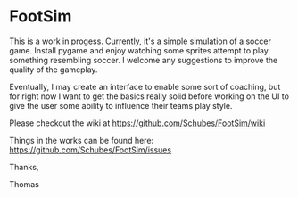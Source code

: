 # FootSim

This is a work in progess. Currently, it's a simple simulation of a soccer game. Install pygame and enjoy watching some
sprites attempt to play something resembling soccer. I welcome any suggestions to improve the quality of the gameplay.

Eventually, I may create an interface to enable some sort of coaching, but for right now I want to get the basics really
solid before working on the UI to give the user some ability to influence their teams play style.

Please checkout the wiki at https://github.com/Schubes/FootSim/wiki

Things in the works can be found here: https://github.com/Schubes/FootSim/issues

Thanks,

Thomas
